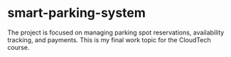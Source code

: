 # smart-parking-system
The project is focused on managing parking spot reservations, availability tracking, and payments. This is my final work topic for the CloudTech course.
